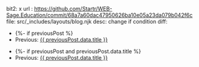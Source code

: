 bit2: x
url : https://github.com/Startr/WEB-Sage.Education/commit/68a7a60dac47950626ba10e05a23da079b042f6c
file: src/_includes/layouts/blog.njk
desc: change if condition
diff: 
-  {%- if previousPost %}<li>Previous: <a href="{{ previousPost.url }}">{{ previousPost.data.title }}</a></li>
+	 {%- if previousPost and previousPost.data.title %}<li>Previous: <a href="{{ previousPost.url }}">{{ previousPost.data.title }}</a></li>